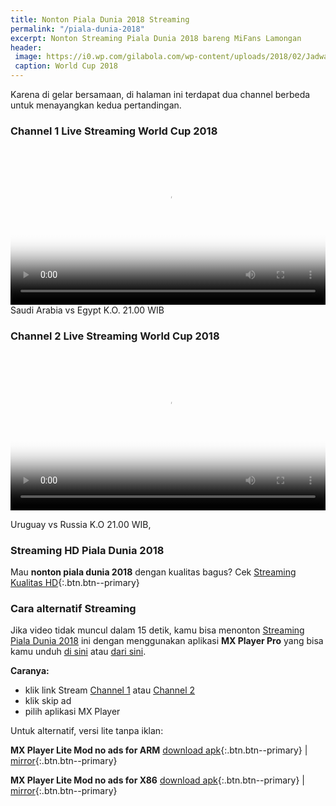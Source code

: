 ```yaml
---
title: Nonton Piala Dunia 2018 Streaming
permalink: "/piala-dunia-2018"
excerpt: Nonton Streaming Piala Dunia 2018 bareng MiFans Lamongan
header:
 image: https://i0.wp.com/gilabola.com/wp-content/uploads/2018/02/Jadwal-Piala-Dunia-2018-1068x601.jpg?resize=640,320
 caption: World Cup 2018
---
```

Karena di gelar bersamaan, di halaman ini terdapat dua channel berbeda untuk menayangkan kedua pertandingan.

### Channel 1 Live Streaming World Cup 2018

<video autoplay controls height="auto" poster="https://dummyimage.com/600x300/000/fff.jpg&text=Saudi+Arabia+vs+Mesir+K.O.+21.00+WIB" width="100%">
<source src="https://match3.sagahtv.xyz:1936/chanel2/lives/playlist.m3u8" type="video/mp4"/></video>
Saudi Arabia vs Egypt K.O. 21.00 WIB

### Channel 2 Live Streaming World Cup 2018

<video autoplay controls height="auto" poster="https://dummyimage.com/600x300/000/fff.jpg&text=Uruguay+vs+Russia+K.O.+21.WIB" width="100%"><source src="https://match1.sagahtv.xyz:1936/chanel1/lives/playlist.m3u8" type="video/mp4"></source></video>

Uruguay vs Russia K.O 21.00 WIB, 

### Streaming HD Piala Dunia 2018

Mau **nonton piala dunia 2018** dengan kualitas bagus? Cek [Streaming Kualitas HD](https://mi.knoacc.org/piala-dunia-2018-hd){:.btn.btn--primary}

### Cara alternatif Streaming

Jika video tidak muncul dalam 15 detik, kamu bisa menonton [Streaming Piala Dunia 2018](https://mi.knoacc.org/piala-dunia-2018) ini dengan menggunakan aplikasi **MX Player Pro** yang bisa kamu unduh [di sini](https://mi.knoacc.org/dl/pcloud?code=XZMNVf7ZzNO2agDx7ybreqCVq3oPvhMufPMV&size=16.09MB&name=MX_Player_Pro_1.9.24.apk) atau [dari sini](https://mi.knoacc.org/dl/any?dom=uplod.org&code=3d09q8nwhfg0&size=16.09Mb&name=MX_Player_Pro_1.9.24.apk). 

**Caranya:**

- klik link Stream [Channel 1](http://go.knoacc.org/7K) atau [Channel 2](http://go.knoacc.org/7M)
- klik skip ad
- pilih aplikasi MX Player

Untuk alternatif, versi lite tanpa iklan:

**MX Player Lite Mod no ads for ARM**
 [download apk](https://mi.knoacc.org/dl/pcloud?code=XZuNVf7ZKfkfn7HIqh0Y46eaFgawJQrYnOEy&size=12.13MB&name=MX_Player_1.9.22_Lite.apk){:.btn.btn--primary} | [mirror](https://mi.knoacc.org/dl/any?dom=uplod.org&code=njm5cw16ll63&size=12.13Mb&name=MX_Player_1.9.22_Lite.apk){:.btn.btn--primary} 

**MX Player Lite Mod no ads for X86**
 [download apk](https://mi.knoacc.org/dl/pcloud?code=XZ9NVf7ZNH607ykjWAbRw9KCTj2nCLP9pBYX&size=13.33MB&name=MX_Player_1.9.22_x86_Lite.apk){:.btn.btn--primary} | [mirror](https://mi.knoacc.org/dl/any?dom=uplod.org&code=wpjc5y3tg6km&size=13.33Mb&name=MX_Player_1.9.22_x86_Lite.apk){:.btn.btn--primary}
